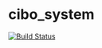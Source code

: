 # cibo_system

[![Build Status](https://travis-ci.org/zacck/cibo_system}.svg?branch=master)](https://travis-ci.org/zacck/cibo_system)

